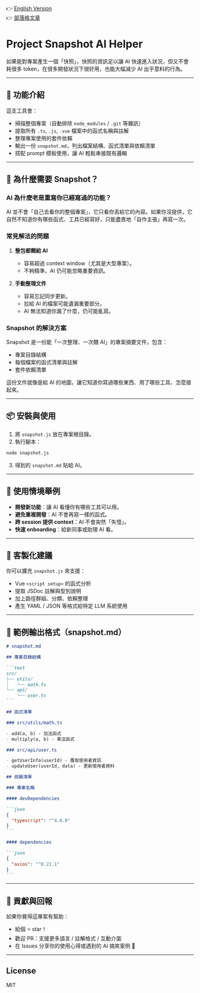 👉 [English Version](./README_EN.md)  
👉 [部落格文章](https://jackle.pro/articles/ai-rewrite-functions-snapshot-solution)

# Project Snapshot AI Helper

如果能對專案產生一個「快照」，快照的資訊足以讓 AI 快速進入狀況，但又不會耗很多 token，在很多開發狀況下很好用，也能大幅減少 AI 出乎意料的行為。

---

## 🚀 功能介紹

這支工具會：

- 掃描整個專案（自動排除 `node_modules` / `.git` 等雜訊）
- 提取所有 `.ts`, `.js`, `.vue` 檔案中的函式名稱與註解
- 整理專案使用的套件依賴
- 輸出一份 `snapshot.md`，列出檔案結構、函式清單與依賴清單
- 搭配 prompt 模板使用，讓 AI 輕鬆串接既有邏輯

---

## 🤔 為什麼需要 Snapshot？

### AI 為什麼老是重寫你已經寫過的功能？

AI 並不會「自己去看你的整個專案」，它只看你丟給它的內容。如果你沒提供，它自然不知道你有哪些函式、工具已經寫好，只能盡責地「自作主張」再寫一次。

### 常見解法的問題

1. **整包都餵給 AI**

   - 容易超過 context window（尤其是大型專案）。
   - 不夠精準，AI 仍可能忽略重要資訊。

2. **手動整理文件**
   - 容易忘記同步更新。
   - 拉給 AI 的檔案可能遺漏重要部分。
   - AI 無法知道你漏了什麼，仍可能亂寫。

### Snapshot 的解決方案

Snapshot 是一份能「一次整理、一次餵 AI」的專案摘要文件，包含：

- 專案目錄結構
- 每個檔案的函式清單與註解
- 套件依賴清單

這份文件就像是給 AI 的地圖，讓它知道你寫過哪些東西、用了哪些工具、怎麼接起來。

---

## 📦 安裝與使用

1. 將 `snapshot.js` 放在專案根目錄。
2. 執行腳本：

```bash
node snapshot.js
```

3. 得到的 `snapshot.md` 貼給 AI。

---

## 🧠 使用情境舉例

- **開發新功能**：讓 AI 看懂你有哪些工具可以用。
- **避免重複開發**：AI 不會再寫一樣的函式。
- **跨 session 提供 context**：AI 不會突然「失憶」。
- **快速 onboarding**：給新同事或助理 AI 看。

---

## 🔧 客製化建議

你可以擴充 `snapshot.js` 來支援：

- Vue `<script setup>` 的函式分析
- 提取 JSDoc 註解與型別說明
- 加上路徑群組、分類、依賴整理
- 產生 YAML / JSON 等格式給特定 LLM 系統使用

---

## 📄 範例輸出格式（snapshot.md）

````md
# snapshot.md

## 專案目錄結構

```text
src/
├── utils/
│   └── math.ts
└── api/
    └── user.ts
```

## 函式清單

### src/utils/math.ts

- add(a, b) - 加法函式
- multiply(a, b) - 乘法函式

### src/api/user.ts

- getUserInfo(userId) - 獲取使用者資訊
- updateUser(userId, data) - 更新使用者資料

## 依賴清單

### 專案名稱

#### devDependencies

```json
{
  "typescript": "^4.0.0"
}
```

#### dependencies

```json
{
  "axios": "^0.21.1"
}
```
````

---

## 🙌 貢獻與回報

如果你覺得這專案有幫助：

- 給個 ⭐️ star！
- 歡迎 PR：支援更多語言 / 註解格式 / 互動介面
- 在 Issues 分享你的使用心得或遇到的 AI 搞笑案例 🤖

---

## License

MIT
